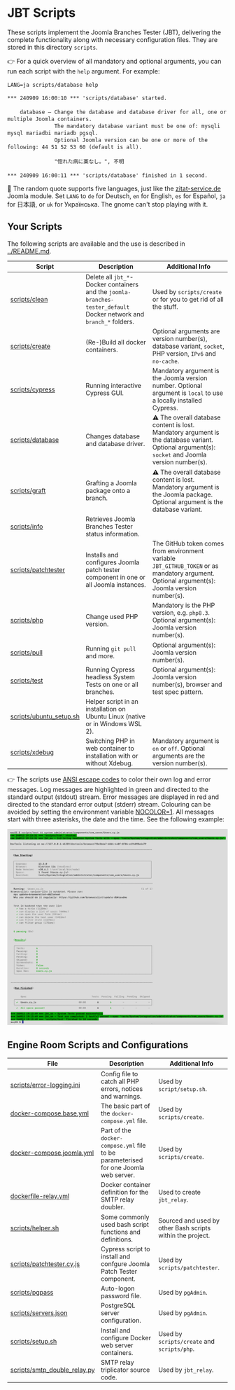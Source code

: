 # JBT Scripts

These scripts implement the Joomla Branches Tester (JBT), delivering the complete functionality along with necessary configuration files. They are stored in this directory `scripts`.

:point_right: For a quick overview of all mandatory and optional arguments, you can run each script with the `help` argument. For example:
```
LANG=ja scripts/database help
```
```
*** 240909 16:00:10 *** 'scripts/database' started.

    database – Change the database and database driver for all, one or multiple Joomla containers.
               The mandatory database variant must be one of: mysqli mysql mariadbi mariadb pgsql.
               Optional Joomla version can be one or more of the following: 44 51 52 53 60 (default is all).

               "惚れた病に薬なし。", 不明

*** 240909 16:00:11 *** 'scripts/database' finished in 1 second.
```

:fairy: The random quote supports five languages, just like the
        [zitat-service.de](https://extensions.joomla.org/extension/news-display/quotes/zitat-service-de/)
        Joomla module. Set `LANG` to `de` for Deutsch, `en` for English, `es` for Español, `ja` for 日本語,
        or `uk` for Українська. The gnome can't stop playing with it.

## Your Scripts

The following scripts are available and the use is described in [../README.md](../README.md).

| Script | Description | Additional Info |
| --- | --- | --- |
| [scripts/clean](clean) | Delete all `jbt_*`-Docker containers and the `joomla-branches-tester_default` Docker network and `branch_*` folders. | Used by `scripts/create` or for you to get rid of all the stuff. |
| [scripts/create](create) | (Re-)Build all docker containers. | Optional arguments are version number(s), database variant, `socket`, PHP version, `IPv6` and `no-cache`. |
| [scripts/cypress](cypress) | Running interactive Cypress GUI. | Mandatory argument is the Joomla version number. Optional argument is `local` to use a locally installed Cypress. |
| [scripts/database](database) | Changes database and database driver. | :warning: The overall database content is lost.<br />Mandatory argument is the database variant. Optional argument(s): `socket` and Joomla version number(s). |
| [scripts/graft](graft) | Grafting a Joomla package onto a branch. | :warning: The overall database content is lost.<br />Mandatory argument is the Joomla package. Optional argument is the database variant.|
| [scripts/info](info) | Retrieves Joomla Branches Tester status information. |  |
| [scripts/patchtester](patchtester) | Installs and configures Joomla patch tester component in one or all Joomla instances. | The GitHub token comes from environment variable `JBT_GITHUB_TOKEN` or as mandatory argument. Optional argument(s): Joomla version number(s). |
| [scripts/php](php) | Change used PHP version. | Mandatory is the PHP version, e.g. `php8.3`. Optional argument(s): Joomla version number(s). |
| [scripts/pull](pull) | Running `git pull` and more. | Optional argument(s): Joomla version number(s). |
| [scripts/test](test) | Running Cypress headless System Tests on one or all branches. | Optional argument(s): Joomla version number(s), browser and test spec pattern. |
| [scripts/ubuntu_setup.sh](ubuntu_setup.sh) | Helper script in an installation on Ubuntu Linux (native or in Windows WSL 2). | |
| [scripts/xdebug](xdebug) | Switching PHP in web container to installation with or without Xdebug. | Mandatory argument is `on` or `off`. Optional arguments are the version number(s). |

:point_right: The scripts use [ANSI escape codes](https://en.wikipedia.org/wiki/ANSI_escape_code#Colors)
to color their own log and error messages. 
Log messages are highlighted in green and directed to the standard output (stdout) stream.
Error messages are displayed in red and directed to the standard error output (stderr) stream.
Colouring can be avoided by setting the environment variable [NOCOLOR=1](https://no-color.org/).
All messages start with three asterisks, the date and the time. See the following example:

![scripts/test running screen shot](../images/screen-shot.png)

## Engine Room Scripts and Configurations

| File | Description | Additional Info |
| --- | --- | --- |
| [scripts/error-logging.ini](error-logging.ini) | Config file to catch all PHP errors, notices and warnings. | Used by `script/setup.sh`. |
| [docker-compose.base.yml](docker-compose.base.yml) | The basic part of the `docker-compose.yml` file. | Used by `scripts/create`. |
| [docker-compose.joomla.yml](docker-compose.joomla.yml) | Part of the `docker-compose.yml` file to be parameterised for one Joomla web server. | Used by `scripts/create`. |
| [dockerfile-relay.yml](dockerfile-relay.yml) | Docker container definition for the SMTP relay doubler. | Used to create `jbt_relay`. |
| [scripts/helper.sh](helper.sh) | Some commonly used bash script functions and definitions. | Sourced and used by other Bash scripts within the project. |
| [scripts/patchtester.cy.js](patchtester.cy.js) | Cypress script to install and confgure Joomla Patch Tester component. | Used by `scripts/patchtester`. |
| [scripts/pgpass](pgpass) | Auto-logon password file. | Used by `pgAdmin`. |
| [scripts/servers.json](servers.json) | PostgreSQL server configuration. | Used by `pgAdmin`. |
| [scripts/setup.sh](setup.sh) | Install and configure Docker web server containers. | Used by `scripts/create` and `scripts/php`. |
| [scripts/smtp_double_relay.py](smtp_double_relay.py) | SMTP relay triplicator source code. | Used by `jbt_relay`. |
